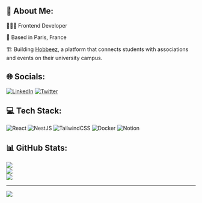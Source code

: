 ## 💫 About Me:

👨🏻‍💻 Frontend Developer

📍 Based in Paris, France

🏗️ Building [Hobbeez](https://hobbeez.framer.ai/), a platform that connects students with associations and events on their university campus.

## 🌐 Socials:
[![LinkedIn](https://img.shields.io/badge/LinkedIn-%230077B5.svg?logo=linkedin&logoColor=white)](https://linkedin.com/in/quentinpages) [![Twitter](https://img.shields.io/badge/Twitter-%231DA1F2.svg?logo=Twitter&logoColor=white)](https://twitter.com/ash1ns) 

## 💻 Tech Stack:
![React](https://img.shields.io/badge/react-%2320232a.svg?style=flat&logo=react&logoColor=%2361DAFB) ![NestJS](https://img.shields.io/badge/nestjs-%23E0234E.svg?style=flat&logo=nestjs&logoColor=white) ![TailwindCSS](https://img.shields.io/badge/tailwindcss-%2338B2AC.svg?style=flat&logo=tailwind-css&logoColor=white) ![Docker](https://img.shields.io/badge/docker-%230db7ed.svg?style=flat&logo=docker&logoColor=white) ![Notion](https://img.shields.io/badge/Notion-%23000000.svg?style=flat&logo=notion&logoColor=white)

## 📊 GitHub Stats:
![](https://github-readme-stats.vercel.app/api?username=qpages&theme=nord&hide_border=false&include_all_commits=true&count_private=true)<br/>
![](https://github-readme-streak-stats.herokuapp.com/?user=qpages&theme=nord&hide_border=false)<br/>
![](https://github-readme-stats.vercel.app/api/top-langs/?username=qpages&theme=nord&hide_border=false&include_all_commits=true&count_private=true&layout=compact)

---
[![](https://visitcount.itsvg.in/api?id=qpages&icon=0&color=12)](https://visitcount.itsvg.in)

<!-- made with GPRM ( https://gprm.itsvg.in ) -->

